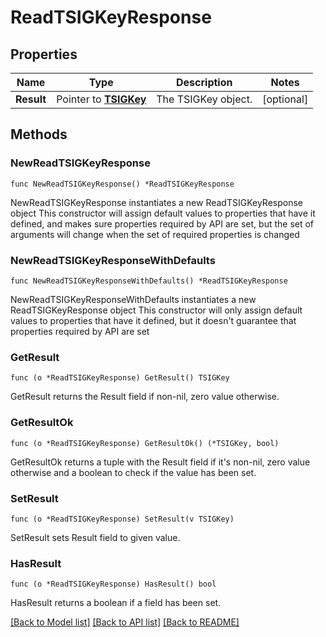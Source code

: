 # ReadTSIGKeyResponse

## Properties

Name | Type | Description | Notes
------------ | ------------- | ------------- | -------------
**Result** | Pointer to [**TSIGKey**](TSIGKey.md) | The TSIGKey object. | [optional] 

## Methods

### NewReadTSIGKeyResponse

`func NewReadTSIGKeyResponse() *ReadTSIGKeyResponse`

NewReadTSIGKeyResponse instantiates a new ReadTSIGKeyResponse object
This constructor will assign default values to properties that have it defined,
and makes sure properties required by API are set, but the set of arguments
will change when the set of required properties is changed

### NewReadTSIGKeyResponseWithDefaults

`func NewReadTSIGKeyResponseWithDefaults() *ReadTSIGKeyResponse`

NewReadTSIGKeyResponseWithDefaults instantiates a new ReadTSIGKeyResponse object
This constructor will only assign default values to properties that have it defined,
but it doesn't guarantee that properties required by API are set

### GetResult

`func (o *ReadTSIGKeyResponse) GetResult() TSIGKey`

GetResult returns the Result field if non-nil, zero value otherwise.

### GetResultOk

`func (o *ReadTSIGKeyResponse) GetResultOk() (*TSIGKey, bool)`

GetResultOk returns a tuple with the Result field if it's non-nil, zero value otherwise
and a boolean to check if the value has been set.

### SetResult

`func (o *ReadTSIGKeyResponse) SetResult(v TSIGKey)`

SetResult sets Result field to given value.

### HasResult

`func (o *ReadTSIGKeyResponse) HasResult() bool`

HasResult returns a boolean if a field has been set.


[[Back to Model list]](../README.md#documentation-for-models) [[Back to API list]](../README.md#documentation-for-api-endpoints) [[Back to README]](../README.md)


